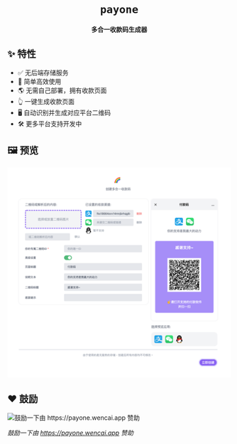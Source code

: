 <div align="center">

# `payone`

**多合一收款码生成器**

</div>


## ✨ 特性

- ✅ 无后端存储服务
- 🔴 简单高效使用
- 🌎️ 无需自己部署，拥有收款页面
- 👆 一键生成收款页面
- 🖥️ 自动识别并生成对应平台二维码
- 🛠 更多平台支持开发中


## 🖼️ 预览

![editor](/assets/preview-editor.png)

## ❤️ 鼓励

<img width="200" src="https://payone.wencai.app/s/zoe.png" alt="鼓励一下由 https://payone.wencai.app 赞助">

*鼓励一下由 https://payone.wencai.app 赞助*
